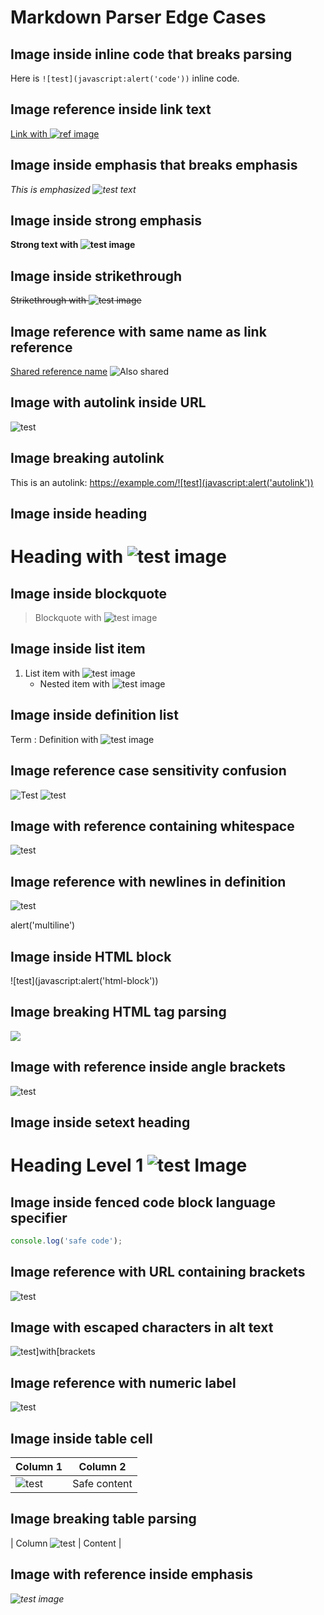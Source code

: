 # Markdown Parser Edge Cases

## Image inside inline code that breaks parsing
Here is `![test](javascript:alert('code'))` inline code.

## Image reference inside link text  
[Link with ![ref][malicious-ref] image](https://safe.com)

[malicious-ref]: javascript:alert('link-ref')

## Image inside emphasis that breaks emphasis
*This is emphasized ![test](javascript:alert('emphasis')) text*

## Image inside strong emphasis
**Strong text with ![test](javascript:alert('strong')) image**

## Image inside strikethrough
~~Strikethrough with ![test](javascript:alert('strike')) image~~

## Image reference with same name as link reference
[Shared reference name][shared]
![Also shared][shared]

[shared]: javascript:alert('shared')

## Image with autolink inside URL
![test](https://example.com/<user@example.com>)

## Image breaking autolink
This is an autolink: <https://example.com/![test](javascript:alert('autolink'))>

## Image inside heading
# Heading with ![test](javascript:alert('heading')) image

## Image inside blockquote
> Blockquote with ![test](javascript:alert('quote')) image

## Image inside list item
1. List item with ![test](javascript:alert('list')) image
   - Nested item with ![test](javascript:alert('nested-list')) image

## Image inside definition list
Term
: Definition with ![test](javascript:alert('definition')) image

## Image reference case sensitivity confusion
![Test][REF]
![test][ref]

[REF]: javascript:alert('upper')
[ref]: https://safe.com/image.jpg

## Image with reference containing whitespace
![test][ spaced ref ]

[ spaced ref ]: javascript:alert('spaced')

## Image reference with newlines in definition
![test][multiline]

[multiline]: javascript:
  alert('multiline')

## Image inside HTML block
<div>
![test](javascript:alert('html-block'))
</div>

## Image breaking HTML tag parsing
<img src="![test](javascript:alert('tag-break'))" />

## Image with reference inside angle brackets
![test][<malicious>]

[<malicious>]: javascript:alert('angle')

## Image inside setext heading
Heading Level 1
![test](javascript:alert('setext')) Image
================

## Image inside fenced code block language specifier
```javascript ![test](javascript:alert('lang'))
console.log('safe code');
```

## Image reference with URL containing brackets
![test][brackets]

[brackets]: https://example.com/path[with]brackets

## Image with escaped characters in alt text
![test\]with\[brackets](https://safe.com/image.jpg)

## Image reference with numeric label
![test][123]

[123]: javascript:alert('numeric')

## Image inside table cell
| Column 1 | Column 2 |
|----------|----------|
| ![test](javascript:alert('table-cell')) | Safe content |

## Image breaking table parsing
| Column ![test](javascript:alert('table-break')) | Content |

## Image with reference inside emphasis
*![test][*emphasized*] image*

[*emphasized*]: javascript:alert('emphasis-ref')